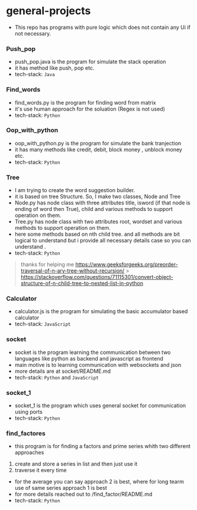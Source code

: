 # general-projects

-   This repo has programs with pure logic which does not contain any Ui if not necessary.

### Push_pop

-   push_pop.java is the program for simulate the stack operation
-   it has method like push, pop etc.
-   tech-stack: `Java`

### Find_words

-   find_words.py is the program for finding word from matrix
-   it's use human approach for the soluation (Regex is not used)
-   tech-stack: `Python`

### Oop_with_python

-   oop_with_python.py is the program for simulate the bank tranjection
-   it has many methods like credit, debit, block money , unblock money etc.
-   tech-stack: `Python`

### Tree

-   I am trying to create the word suggestion builder.
-   it is based on tree Structure. So, I make two classes, Node and Tree
-   Node.py has node class with three attributes title, isword (if that node is ending of word then True), child and various methods to support operation on them.
-   Tree.py has node class with two attributes root, wordset and various methods to support operation on them.
-   here some methods based on nth child tree. and all methods are bit logical to understand but i provide all necessary details case so you can understand .
-   tech-stack: `Python`

> thanks for helping me
> https://www.geeksforgeeks.org/preorder-traversal-of-n-ary-tree-without-recursion/ > https://stackoverflow.com/questions/71115301/convert-object-structure-of-n-child-tree-to-nested-list-in-python

### Calculator

-   calculator.js is the program for simulating the basic accumulator based calculator
-   tech-stack: `JavaScript`

### socket

-   socket is the program learning the communication between two languages like python as backend and javascript as frontend
-   main motive is to learning communication with websockets and json
-   more details are at socket/README.md
-   tech-stack: `Python` and `JavaScript`

### socket_1

-   socket_1 is the program which uses general socket for communication using ports
-   tech-stack: `Python`

### find_factores

-   this program is for finding a factors and prime series whith two different approaches

1. create and store a series in list and then just use it
2. traverse it every time

-   for the average you can say approach 2 is best, where for long tearm use of same series approach 1 is best
-   for more details reached out to /find_factor/README.md
-   tech-stack: `Python`
